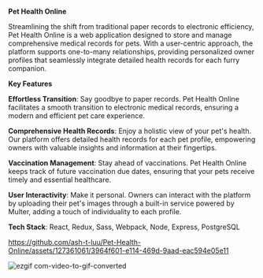 **Pet Health Online**

Streamlining the shift from traditional paper records to electronic efficiency, Pet Health Online is a web application designed to store and manage comprehensive medical records for pets. With a user-centric approach, the platform supports one-to-many relationships, providing personalized owner profiles that seamlessly integrate detailed health records for each furry companion.

**Key Features**

**Effortless Transition**: Say goodbye to paper records. Pet Health Online facilitates a smooth transition to electronic medical records, ensuring a modern and efficient pet care experience.

**Comprehensive Health Records**: Enjoy a holistic view of your pet's health. Our platform offers detailed health records for each pet profile, empowering owners with valuable insights and information at their fingertips.

**Vaccination Management**: Stay ahead of vaccinations. Pet Health Online keeps track of future vaccination due dates, ensuring that your pets receive timely and essential healthcare.

**User Interactivity**: Make it personal. Owners can interact with the platform by uploading their pet's images through a built-in service powered by Multer, adding a touch of individuality to each profile.

**Tech Stack**: React, Redux, Sass, Webpack, Node, Express, PostgreSQL

https://github.com/ash-t-luu/Pet-Health-Online/assets/127361061/3964f601-e114-469d-9aad-eac594e05e11

![ezgif com-video-to-gif-converted](https://github.com/ash-t-luu/Pet-Health-Online/assets/127361061/1d170766-0954-4a31-af06-2fa725577088)
